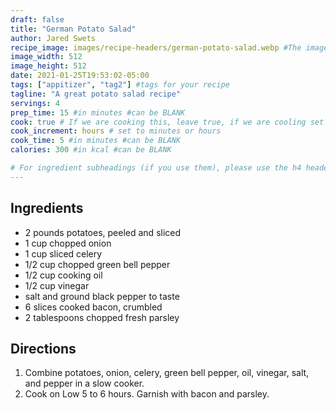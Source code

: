```yaml
---
draft: false
title: "German Potato Salad"
author: Jared Swets
recipe_image: images/recipe-headers/german-potato-salad.webp #The image for your recipe
image_width: 512
image_height: 512
date: 2021-01-25T19:53:02-05:00
tags: ["appitizer", "tag2"] #tags for your recipe
tagline: "A great potato salad recipe"
servings: 4
prep_time: 15 #in minutes #can be BLANK
cook: true # If we are cooking this, leave true, if we are cooling set to false
cook_increment: hours # set to minutes or hours
cook_time: 5 #in minutes #can be BLANK
calories: 300 #in kcal #can be BLANK

# For ingredient subheadings (if you use them), please use the h4 header.  For print view I have those elements targeted
---
```



## Ingredients

- 2 pounds potatoes, peeled and sliced
- 1 cup chopped onion
- 1 cup sliced celery
- 1/2 cup chopped green bell pepper
- 1/2 cup cooking oil
- 1/2 cup vinegar
- salt and ground black pepper to taste
- 6 slices cooked bacon, crumbled
- 2 tablespoons chopped fresh parsley

## Directions

1. Combine potatoes, onion, celery, green bell pepper, oil, vinegar, salt, and pepper in a slow cooker.
2. Cook on Low 5 to 6 hours. Garnish with bacon and parsley.

